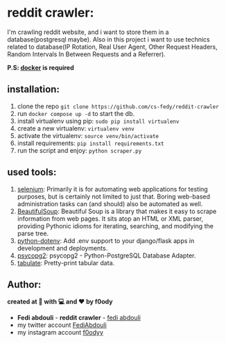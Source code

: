 # reddit crawler:

I'm crawling reddit website, and i want to store them in a database(postgresql maybe). Also in this project i want to use technics related to database(IP Rotation, Real User Agent, Other Request Headers, Random Intervals In Between Requests and a Referrer).

**P.S: [docker](https://www.docker.com/) is required**

## installation:

1. clone the repo `git clone https://github.com/cs-fedy/reddit-crawler`
2. run `docker compose up -d` to start the db.
3. install virtualenv using pip: `sudo pip install virtualenv`
4. create a new virtualenv:  `virtualenv venv`
5. activate the virtualenv: `source venv/bin/activate`
6. install requirements: `pip install requirements.txt`
7. run the script and enjoy: `python scraper.py`

## used tools:

1. [selenium](https://www.selenium.dev/): Primarily it is for automating web applications for testing purposes, but is certainly not limited to just that. Boring web-based administration tasks can (and should) also be automated as well.
2. [BeautifulSoup](https://pypi.org/project/beautifulsoup4/): Beautiful Soup is a library that makes it easy to scrape information from web pages. It sits atop an HTML or XML parser, providing Pythonic idioms for iterating, searching, and modifying the parse tree.
3. [python-dotenv](https://pypi.org/project/python-dotenv/): Add .env support to your django/flask apps in development and deployments.
4. [psycopg2](https://pypi.org/project/psycopg2/): psycopg2 - Python-PostgreSQL Database Adapter.
5. [tabulate](https://pypi.org/project/tabulate/): Pretty-print tabular data.

## Author:
**created at 🌙 with 💻 and ❤ by f0ody**
* **Fedi abdouli** - **reddit crawler** - [fedi abdouli](https://github.com/cs-fedy)
* my twitter account [FediAbdouli](https://www.twitter.com/FediAbdouli)
* my instagram account [f0odyy](https://www.instagram.com/f0odyy)
